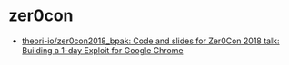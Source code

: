 # zer0con
- [theori-io/zer0con2018_bpak: Code and slides for Zer0Con 2018 talk: Building a 1-day Exploit for Google Chrome](https://github.com/theori-io/zer0con2018_bpak)
